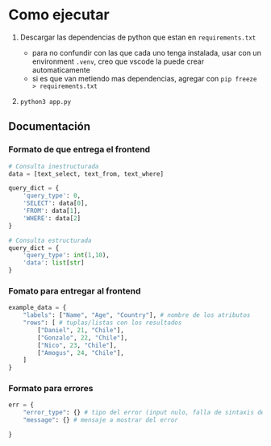 # Como ejecutar

1. Descargar las dependencias de python que estan en `requirements.txt`
    - para no confundir con las que cada uno tenga instalada, usar con un environment `.venv`, creo que vscode la puede crear automaticamente 
    - si es que van metiendo mas dependencias, agregar con `pip freeze > requirements.txt`

2. `python3 app.py`

## Documentación
### Formato de que entrega el frontend
```python
# Consulta inestructurada
data = [text_select, text_from, text_where]

query_dict = {
    'query_type': 0,
    'SELECT': data[0],
    'FROM': data[1],
    'WHERE': data[2]
}

# Consulta estructurada
query_dict = {
    'query_type': int(1,10),
    'data': list[str]
}

```



### Fomato para entregar al frontend
```python
example_data = {
    "labels": ["Name", "Age", "Country"], # nombre de los atributos
    "rows": [ # tuplas/listas con los resultados
        ["Daniel", 21, "Chile"],
        ["Gonzalo", 22, "Chile"],
        ["Nico", 23, "Chile"],
        ["Amogus", 24, "Chile"],
    ]
}
```

### Formato para errores
```python
err = {
    "error_type": {} # tipo del error (input nulo, falla de sintaxis de en la consulta),
    "message": {} # mensaje a mostrar del error

}
```
